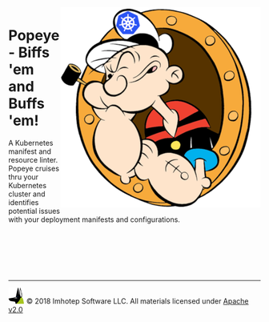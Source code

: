 <img src="assets/popeye_boat.png" align="right" width="400" heigh="auto">

# Popeye - Biffs 'em and Buffs 'em!

A Kubernetes manifest and resource linter. Popeye cruises thru your Kubernetes cluster and identifies potential issues with your deployment manifests and configurations.



<br/>
<br/>
<br/>
<br/>
<br/>

---

<img src="assets/imhotep_logo.png" width="32" height="auto"/> © 2018 Imhotep Software LLC.
All materials licensed under [Apache v2.0](http://www.apache.org/licenses/LICENSE-2.0)

